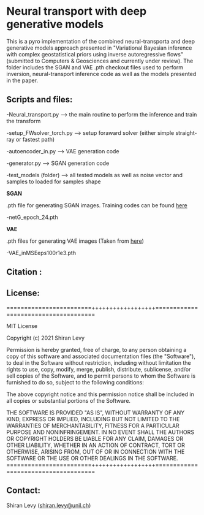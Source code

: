 # Neural transport with deep generative models

This is a pyro implementation of the combined neural-transporta and deep generative models approach presented in "Variational Bayesian inference with complex geostatistical priors using inverse autoregressive flows" (submitted to Computers & Geosciences and currently under review). 
The folder includes the SGAN and VAE .pth checkout files used to perform inversion, neural-transport inference code as well as the models presented
in the paper.

## Scripts and files:

-Neural_transport.py        --> the main routine to perform the inference and train the transform 

-setup_FWsolver_torch.py    --> setup foraward solver (either simple straight-ray or fastest path)

-autoencoder_in.py          --> VAE generation code

-generator.py               --> SGAN generation code

-test_models (folder)       --> all tested models as well as noise vector and samples to loaded for samples shape

**SGAN**

.pth file for generating SGAN images. Training codes can be found [here](https://github.com/elaloy/gan_for_gradient_based_inv/tree/master/training)

-netG_epoch_24.pth

**VAE**

.pth files for generating VAE images (Taken from [here](https://github.com/jlalvis/VAE_SGD/tree/master/VAE))

-VAE_inMSEeps100r1e3.pth 

## Citation :


## License:
========================++++++++++++++++++=====================================

MIT License

Copyright (c) 2021 Shiran Levy

Permission is hereby granted, free of charge, to any person obtaining a copy
of this software and associated documentation files (the "Software"), to deal
in the Software without restriction, including without limitation the rights
to use, copy, modify, merge, publish, distribute, sublicense, and/or sell
copies of the Software, and to permit persons to whom the Software is
furnished to do so, subject to the following conditions:

The above copyright notice and this permission notice shall be included in all
copies or substantial portions of the Software.

THE SOFTWARE IS PROVIDED "AS IS", WITHOUT WARRANTY OF ANY KIND, EXPRESS OR
IMPLIED, INCLUDING BUT NOT LIMITED TO THE WARRANTIES OF MERCHANTABILITY,
FITNESS FOR A PARTICULAR PURPOSE AND NONINFRINGEMENT. IN NO EVENT SHALL THE
AUTHORS OR COPYRIGHT HOLDERS BE LIABLE FOR ANY CLAIM, DAMAGES OR OTHER
LIABILITY, WHETHER IN AN ACTION OF CONTRACT, TORT OR OTHERWISE, ARISING FROM,
OUT OF OR IN CONNECTION WITH THE SOFTWARE OR THE USE OR OTHER DEALINGS IN THE
SOFTWARE.
========================++++++++++++++++++=====================================

## Contact:

Shiran Levy (shiran.levy@unil.ch)
